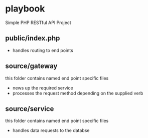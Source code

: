 # playbook
Simple PHP RESTful API Project

## public/index.php

- handles routing to end points

## source/gateway

this folder contains named end point specific files

- news up the required service
- processes the request method depending on the supplied verb

## source/service

this folder contains named end point specific files

- handles data requests to the databse
